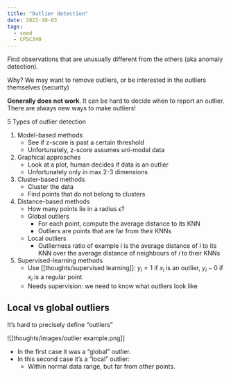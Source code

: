 ```yaml
---
title: "Outlier detection"
date: 2022-10-03
tags:
  - seed
  - CPSC340
---
```


Find observations that are unusually different from the others (aka anomaly detection).

Why? We may want to remove outliers, or be interested in the outliers themselves (security)

**Generally does not work**. It can be hard to decide when to report an outlier. There are always new ways to make outliers!

5 Types of outlier detection

1. Model-based methods
   - See if z-score is past a certain threshold
   - Unfortunately, z-score assumes uni-modal data
2. Graphical approaches
   - Look at a plot, human decides if data is an outlier
   - Unfortunately only in max 2-3 dimensions
3. Cluster-based methods
   - Cluster the data
   - Find points that do not belong to clusters
4. Distance-based methods
   - How many points lie in a radius $\epsilon$?
   - Global outliers
     - For each point, compute the average distance to its KNN
     - Outliers are points that are far from their KNNs
   - Local outliers
     - Outlierness ratio of example $i$ is the average distance of $i$ to its KNN over the average distance of neighbours of $i$ to their KNNs
5. Supervised-learning methods
   - Use [[thoughts/supervised learning]]: $y_i = 1$ if $x_i$ is an outlier, $y_i - 0$ if $x_i$ is a regular point
   - Needs supervision: we need to know what outliers look like

## Local vs global outliers

It’s hard to precisely define “outliers”

![[thoughts/images/outlier example.png]]

- In the first case it was a “global” outlier.
- In this second case it’s a “local” outlier:
  - Within normal data range, but far from other points.
